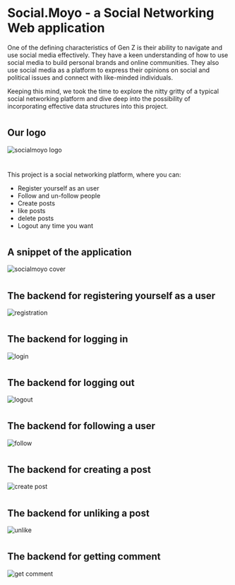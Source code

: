 # Social.Moyo - a Social Networking Web application

One of the defining characteristics of Gen Z is their ability to navigate and use social media effectively. They have a keen understanding of how to use social media to build personal brands and online communities. They also use social media as a platform to express their opinions on social and political issues and connect with like-minded individuals.

Keeping this mind, we took the time to explore the nitty gritty of a typical social networking platform and dive deep into the possibility of incorporating effective data structures into this project.
#
#
## Our logo

![socialmoyo logo](https://user-images.githubusercontent.com/99015731/226156690-6367e5e5-d738-4ee3-8f13-46f5d2febcfb.jpeg)
#
#
This project is a social networking platform, where you can:

- Register yourself as an user
- Follow and un-follow people
- Create posts
- like posts
- delete posts
- Logout any time you want
#
#
## A snippet of the application

![socialmoyo cover](https://user-images.githubusercontent.com/99015731/226156776-f0b14952-28a3-41d2-9330-a334cbc95d88.png)
#
#
## The backend for registering yourself as a user

![registration](https://user-images.githubusercontent.com/99015731/226156256-7cdc74ef-9f00-47d3-b568-6a49234bc505.jpeg)
#
#
## The backend for logging in

![login](https://user-images.githubusercontent.com/99015731/226156354-aa10242f-eb57-4cbe-a46b-bd5ecadfb7aa.jpeg)
#
#
## The backend for logging out

![logout](https://user-images.githubusercontent.com/99015731/226156465-ecbcadf9-ce76-44f3-96cf-91dadd691f82.jpeg)
#
#
## The backend for following a user

![follow](https://user-images.githubusercontent.com/99015731/226156496-1725a793-56ce-40bd-8851-4ef3930ffb14.jpeg)
#
#
## The backend for creating a post

![create post](https://user-images.githubusercontent.com/99015731/226156517-87a890f1-938f-4d59-8ed8-4dbb7313ecba.jpeg)
#
#
## The backend for unliking a post

![unlike](https://user-images.githubusercontent.com/99015731/226156541-20b92121-6fda-436c-9b04-1780c527e1d8.jpeg)
#
#
## The backend for getting comment

![get comment](https://user-images.githubusercontent.com/99015731/226156566-5448b0bb-285b-4785-bf1e-37b911bb2c5c.jpeg)
#
#
